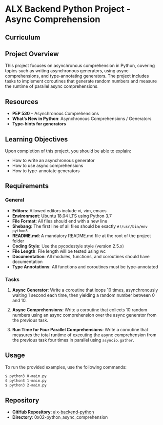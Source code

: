 # ALX Backend Python Project - Async Comprehension

## Curriculum
## Project Overview

This project focuses on asynchronous comprehension in Python, covering topics such as writing asynchronous generators, using async comprehensions, and type-annotating generators. The project includes tasks to implement coroutines that generate random numbers and measure the runtime of parallel async comprehensions.

## Resources

- **PEP 530** – Asynchronous Comprehensions
- **What’s New in Python**: Asynchronous Comprehensions / Generators
- **Type-hints for generators**

## Learning Objectives

Upon completion of this project, you should be able to explain:

- How to write an asynchronous generator
- How to use async comprehensions
- How to type-annotate generators

## Requirements

### General

- **Editors**: Allowed editors include vi, vim, emacs
- **Environment**: Ubuntu 18.04 LTS using Python 3.7
- **File Format**: All files should end with a new line
- **Shebang**: The first line of all files should be exactly `#!/usr/bin/env python3`
- **README.md**: A mandatory README.md file at the root of the project folder
- **Coding Style**: Use the pycodestyle style (version 2.5.x)
- **File Length**: File length will be tested using wc
- **Documentation**: All modules, functions, and coroutines should have documentation
- **Type Annotations**: All functions and coroutines must be type-annotated

### Tasks

1. **Async Generator**: Write a coroutine that loops 10 times, asynchronously waiting 1 second each time, then yielding a random number between 0 and 10.

2. **Async Comprehensions**: Write a coroutine that collects 10 random numbers using an async comprehension over the async generator from the previous task.

3. **Run Time for Four Parallel Comprehensions**: Write a coroutine that measures the total runtime of executing the async comprehension from the previous task four times in parallel using `asyncio.gather`.

## Usage

To run the provided examples, use the following commands:

```bash
$ python3 0-main.py
$ python3 1-main.py
$ python3 2-main.py
```

## Repository

- **GitHub Repository**: [alx-backend-python](https://github.com/username/alx-backend-python)
- **Directory**: 0x02-python_async_comprehension